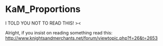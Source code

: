 # KaM_Proportions

I TOLD YOU NOT TO READ THIS! ><

Alright, if you insist on reading something read this: http://www.knightsandmerchants.net/forum/viewtopic.php?f=26&t=2653
